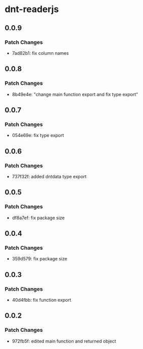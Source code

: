 # dnt-readerjs

## 0.0.9

### Patch Changes

- 7ad82b1: fix column names

## 0.0.8

### Patch Changes

- 8b49e4e: "change main function export and fix type export"

## 0.0.7

### Patch Changes

- 054e69e: fix type export

## 0.0.6

### Patch Changes

- 737f32f: added dntdata type export

## 0.0.5

### Patch Changes

- df8a7ef: fix package size

## 0.0.4

### Patch Changes

- 359d579: fix package size

## 0.0.3

### Patch Changes

- 40d4fbb: fix function export

## 0.0.2

### Patch Changes

- 972fb5f: edited main function and returned object
